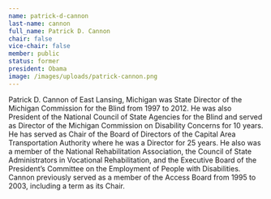 ```yaml
---
name: patrick-d-cannon
last-name: cannon
full_name: Patrick D. Cannon
chair: false
vice-chair: false
member: public
status: former
president: Obama
image: /images/uploads/patrick-cannon.png
---
```


  Patrick D. Cannon of East Lansing, Michigan was State Director of the Michigan
  Commission for the Blind from 1997 to 2012. He was also President of the
  National Council of State Agencies for the Blind and served as Director of the
  Michigan Commission on Disability Concerns for 10 years. He has served as
  Chair of the Board of Directors of the Capital Area Transportation Authority
  where he was a Director for 25 years.  He also was a member of the National
  Rehabilitation Association, the Council of State Administrators in Vocational
  Rehabilitation, and the Executive Board of the President’s Committee on the
  Employment of People with Disabilities. Cannon previously served as a member
  of the Access Board from 1995 to 2003, including a term as its Chair.


